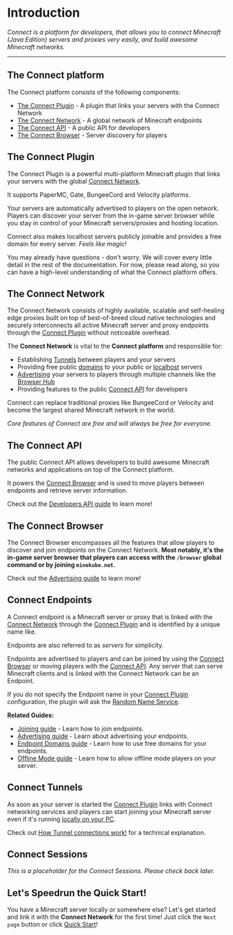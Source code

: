 # Introduction

_Connect is a platform for developers, that allows you to
connect Minecraft (Java Edition) servers and proxies very easily, and
build awesome Minecraft networks._

---

## The Connect platform

The Connect platform consists of the following components:

- [The Connect Plugin](#the-connect-plugin) - A plugin that links your servers with the Connect Network
- [The Connect Network](#the-connect-network) - A global network of Minecraft endpoints
- [The Connect API](#the-connect-api) - A public API for developers
- [The Connect Browser](#the-connect-browser) - Server discovery for players

## The Connect Plugin

The Connect Plugin is a powerful multi-platform Minecraft plugin that links
your servers with the global [Connect Network](#the-connect-network).

It supports PaperMC, Gate, BungeeCord and Velocity platforms.

Your servers are automatically advertised to players on the open network.
Players can discover your server from the in-game server browser while you
stay in control of your Minecraft servers/proxies and hosting location.

Connect also makes localhost servers publicly joinable and provides a
free domain for every server. _Feels like magic!_

You may already have questions - don't worry. We will cover every little detail in the rest of the documentation.
For now, please read along, so you can have a high-level understanding of what the Connect platform offers.

## The Connect Network

The Connect Network consists of highly available, scalable and self-healing edge proxies
built on top of best-of-breed cloud native technologies and securely interconnects all active
Minecraft server and proxy endpoints through the [Connect Plugin](#the-connect-plugin)
without noticeable overhead.

The **Connect Network** is vital to the **Connect platform** and responsible for:

- Establishing [Tunnels](/guide/tunnels) between players and your servers
- Providing free public [domains](/guide/domains) to your public or [localhost](/guide/localhost) servers
- [Advertising](/guide/advertising) your servers to players through multiple channels like the [Browser Hub](/guide/advertising#browser-hub)
- Providing features to the public [Connect API](/guide/api/) for developers

Connect can replace traditional proxies like BungeeCord or Velocity and
become the largest shared Minecraft network in the world.

_Core features of Connect are free and will always be free for everyone._

## The Connect API

The public Connect API allows developers to build awesome
Minecraft networks and applications on top of the Connect platform.

It powers the [Connect Browser](#the-connect-browser) and is used
to move players between endpoints and retrieve server information.

Check out the [Developers API guide](/guide/api/) to learn more!

## The Connect Browser

The Connect Browser encompasses all the features that allow players to discover
and join endpoints on the Connect Network. **Most notably, it's the in-game server
browser that players can access with the `/browser` global command or by joining `minekube.net`.**

Check out the [Advertising guide](/guide/advertising) to learn more!

## Connect Endpoints

A Connect endpoint is a Minecraft server or proxy that is linked with the [Connect Network](#the-connect-network)
through the [Connect Plugin](#the-connect-plugin) and is identified by a unique name like.

Endpoints are also referred to as _servers_ for simplicity.

Endpoints are advertised to players and can be joined
by using the [Connect Browser](#the-connect-browser) or moving players with the [Connect API](#the-connect-api).
Any server that can serve Minecraft clients and is linked with the Connect Network can be an Endpoint.

If you do not specify the Endpoint name in your [Connect Plugin](#the-connect-plugin) configuration,
the plugin will ask the [Random Name Service](https://randomname.minekube.net/).

**Related Guides:**
- [Joining guide](/guide/joining) - Learn how to join endpoints.
- [Advertising guide](/guide/advertising) - Learn about advertising your endpoints.
- [Endpoint Domains guide](/guide/domains) - Learn how to use free domains for your endpoints.
- [Offline Mode guide](/guide/offline-mode) - Learn how to allow offline mode players on your server.


## Connect Tunnels

As soon as your server is started the [Connect Plugin](/guide/#the-connect-plugin) links with
Connect networking services and players can start joining your Minecraft server even if it's running
[locally on your PC](/guide/localhost).

Check out [How Tunnel connections work!](/guide/tunnels) for a technical explanation.

## Connect Sessions

_This is a placeholder for the Connect Sessions. Please check back later._

[//]: # (- TODO document player sessions & endpoint sessions)

## Let's Speedrun the Quick Start!

You have a Minecraft server locally or somewhere else?
Let's get started and link it with the **Connect Network** for the first time!
Just click the `Next page` button or click [Quick Start](quick-start)!

